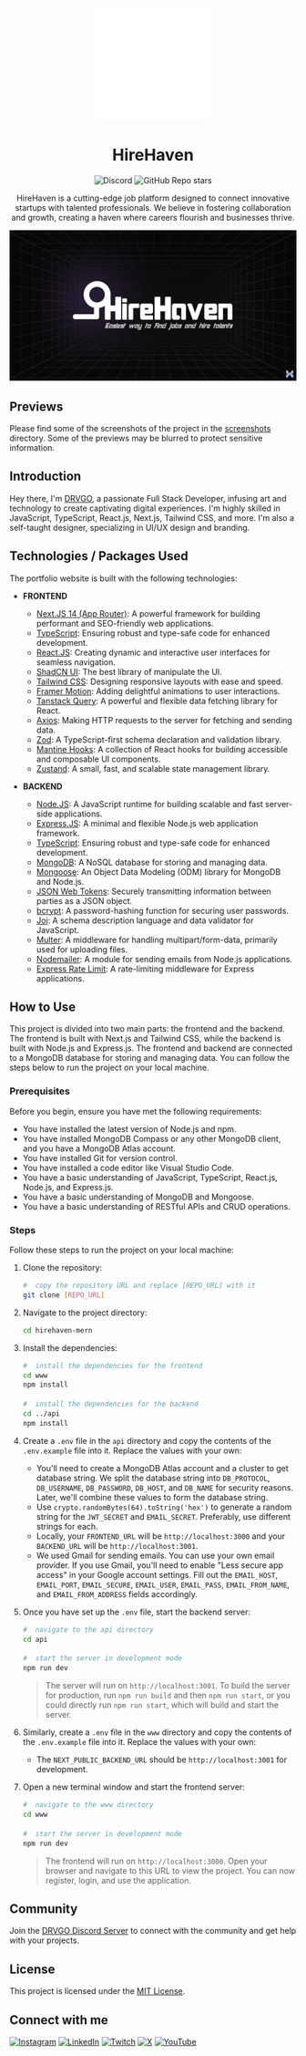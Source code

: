 <p align="center">
    <picture>
        <source media="(prefers-color-scheme: dark)" srcset="https://github.com/itsdrvgo/hirehaven-mern/blob/master/www/public/logos/hirehaven_light.svg?raw=true">
        <img src="https://github.com/itsdrvgo/hirehaven-mern/blob/master/www/public/logos/hirehaven_light.svg?raw=true" width="200" alt="HireHaven">
    </picture>
</p>

<h1 align="center">
    HireHaven
</h1>

<div align="center">

![Discord](https://img.shields.io/discord/1133372614165934160?label=Discord&labelColor=blue&color=gray&link=https%3A%2F%2Fitsdrvgo.me%2Fsupport)
![GitHub Repo stars](https://img.shields.io/github/stars/itsdrvgo/hirehaven-mern?label=Stars&labelColor=darkgreen&color=white&link=https%3A%2F%2Fgithub.com%2Fitsdrvgo%2Fhirehaven-mern)

</div>

<center>

HireHaven is a cutting-edge job platform designed to
connect innovative startups with talented professionals.
We believe in fostering collaboration and growth,
creating a haven where careers flourish and businesses
thrive.

</center>

<a href="https://github.com/itsdrvgo/hirehaven-mern" target="_blank">
    <p align="center">
        <img src="https://github.com/itsdrvgo/hirehaven-mern/blob/master/www/public/og.webp?raw=true" alt="HireHaven" />
    </p>
</a>

## Previews

Please find some of the screenshots of the project in the [screenshots](screenshots) directory. Some of the previews may be blurred to protect sensitive information.

## Introduction

Hey there, I'm [DRVGO](https://itsdrvgo.me/), a passionate Full Stack Developer, infusing art and technology to create captivating digital experiences. I'm highly skilled in JavaScript, TypeScript, React.js, Next.js, Tailwind CSS, and more. I'm also a self-taught designer, specializing in UI/UX design and branding.

## Technologies / Packages Used

The portfolio website is built with the following technologies:

-   **FRONTEND**

    -   [Next.JS 14 (App Router)](https://nextjs.org/): A powerful framework for building performant and SEO-friendly web applications.
    -   [TypeScript](https://www.typescriptlang.org/): Ensuring robust and type-safe code for enhanced development.
    -   [React.JS](https://react.dev/): Creating dynamic and interactive user interfaces for seamless navigation.
    -   [ShadCN UI](https://ui.shadcn.com/): The best library of manipulate the UI.
    -   [Tailwind CSS](https://tailwindcss.com/): Designing responsive layouts with ease and speed.
    -   [Framer Motion](https://www.framer.com/motion/): Adding delightful animations to user interactions.
    -   [Tanstack Query](https://tanstack.com/query/latest): A powerful and flexible data fetching library for React.
    -   [Axios](https://axios-http.com/): Making HTTP requests to the server for fetching and sending data.
    -   [Zod](https://zod.dev/): A TypeScript-first schema declaration and validation library.
    -   [Mantine Hooks](https://mantine.dev/): A collection of React hooks for building accessible and composable UI components.
    -   [Zustand](https://zustand-demo.pmnd.rs/): A small, fast, and scalable state management library.

-   **BACKEND**

    -   [Node.JS](https://nodejs.org/): A JavaScript runtime for building scalable and fast server-side applications.
    -   [Express.JS](https://expressjs.com/): A minimal and flexible Node.js web application framework.
    -   [TypeScript](https://www.typescriptlang.org/): Ensuring robust and type-safe code for enhanced development.
    -   [MongoDB](https://www.mongodb.com/): A NoSQL database for storing and managing data.
    -   [Mongoose](https://mongoosejs.com/): An Object Data Modeling (ODM) library for MongoDB and Node.js.
    -   [JSON Web Tokens](https://jwt.io/): Securely transmitting information between parties as a JSON object.
    -   [bcrypt](https://www.npmjs.com/package/bcrypt): A password-hashing function for securing user passwords.
    -   [Joi](https://joi.dev/): A schema description language and data validator for JavaScript.
    -   [Multer](https://www.npmjs.com/package/multer): A middleware for handling multipart/form-data, primarily used for uploading files.
    -   [Nodemailer](https://nodemailer.com/): A module for sending emails from Node.js applications.
    -   [Express Rate Limit](https://www.npmjs.com/package/express-rate-limit): A rate-limiting middleware for Express applications.

## How to Use

This project is divided into two main parts: the frontend and the backend. The frontend is built with Next.js and Tailwind CSS, while the backend is built with Node.js and Express.js. The frontend and backend are connected to a MongoDB database for storing and managing data. You can follow the steps below to run the project on your local machine.

### Prerequisites

Before you begin, ensure you have met the following requirements:

-   You have installed the latest version of Node.js and npm.
-   You have installed MongoDB Compass or any other MongoDB client, and you have a MongoDB Atlas account.
-   You have installed Git for version control.
-   You have installed a code editor like Visual Studio Code.
-   You have a basic understanding of JavaScript, TypeScript, React.js, Node.js, and Express.js.
-   You have a basic understanding of MongoDB and Mongoose.
-   You have a basic understanding of RESTful APIs and CRUD operations.

### Steps

Follow these steps to run the project on your local machine:

1. Clone the repository:

    ```bash
    #  copy the repository URL and replace [REPO_URL] with it
    git clone [REPO_URL]
    ```

2. Navigate to the project directory:

    ```bash
    cd hirehaven-mern
    ```

3. Install the dependencies:

    ```bash
    #  install the dependencies for the frontend
    cd www
    npm install

    #  install the dependencies for the backend
    cd ../api
    npm install
    ```

4. Create a `.env` file in the `api` directory and copy the contents of the `.env.example` file into it. Replace the values with your own:

    - You'll need to create a MongoDB Atlas account and a cluster to get database string. We split the database string into `DB_PROTOCOL`, `DB_USERNAME`, `DB_PASSWORD`, `DB_HOST`, and `DB_NAME` for security reasons. Later, we'll combine these values to form the database string.
    - Use `crypto.randomBytes(64).toString('hex')` to generate a random string for the `JWT_SECRET` and `EMAIL_SECRET`. Preferably, use different strings for each.
    - Locally, your `FRONTEND_URL` will be `http://localhost:3000` and your `BACKEND_URL` will be `http://localhost:3001`.
    - We used Gmail for sending emails. You can use your own email provider. If you use Gmail, you'll need to enable "Less secure app access" in your Google account settings. Fill out the `EMAIL_HOST`, `EMAIL_PORT`, `EMAIL_SECURE`, `EMAIL_USER`, `EMAIL_PASS`, `EMAIL_FROM_NAME`, and `EMAIL_FROM_ADDRESS` fields accordingly.

5. Once you have set up the `.env` file, start the backend server:

    ```bash
    #  navigate to the api directory
    cd api

    #  start the server in development mode
    npm run dev
    ```

    > The server will run on `http://localhost:3001`. To build the server for production, run `npm run build` and then `npm run start`, or you could directly run `npm run start`, which will build and start the server.

6. Similarly, create a `.env` file in the `www` directory and copy the contents of the `.env.example` file into it. Replace the values with your own:

    - The `NEXT_PUBLIC_BACKEND_URL` should be `http://localhost:3001` for development.

7. Open a new terminal window and start the frontend server:

    ```bash
    #  navigate to the www directory
    cd www

    #  start the server in development mode
    npm run dev
    ```

    > The frontend will run on `http://localhost:3000`. Open your browser and navigate to this URL to view the project. You can now register, login, and use the application.

## Community

Join the [DRVGO Discord Server](https://itsdrvgo.me/support) to connect with the community and get help with your projects.

## License

This project is licensed under the [MIT License](LICENSE).

## Connect with me

[![Instagram](https://img.shields.io/badge/Instagram-%23E4405F.svg?logo=Instagram&logoColor=white)](https://instagram.com/itsdrvgo)
[![LinkedIn](https://img.shields.io/badge/LinkedIn-%230077B5.svg?logo=linkedin&logoColor=white)](https://linkedin.com/in/itsdrvgo)
[![Twitch](https://img.shields.io/badge/Twitch-%239146FF.svg?logo=Twitch&logoColor=white)](https://twitch.tv/itsdrvgo)
[![X](https://img.shields.io/badge/X-%23000000.svg?logo=X&logoColor=white)](https://x.com/itsdrvgo)
[![YouTube](https://img.shields.io/badge/YouTube-%23FF0000.svg?logo=YouTube&logoColor=white)](https://youtube.com/@itsdrvgodev)
